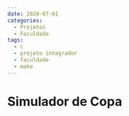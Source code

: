 ```yaml
---
date: 2020-07-01
categories:
  - Projetos
  - Faculdade
tags:
  - c
  - projeto integrador
  - faculdade
  - make
---
```


# Simulador de Copa
